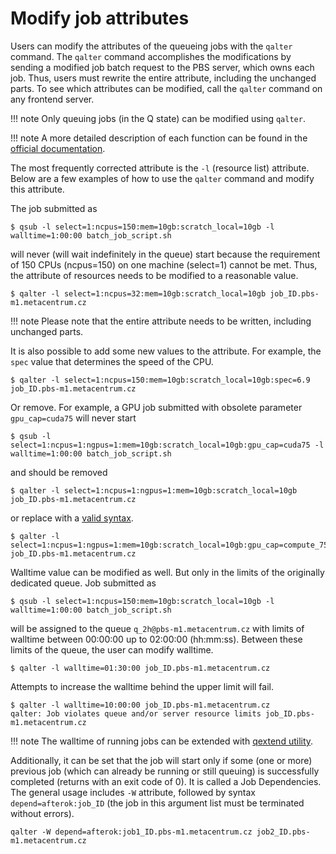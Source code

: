 # Modify job attributes

Users can modify the attributes of the queueing jobs with the `qalter` command. The `qalter` command accomplishes the modifications by sending a modified job batch request to the PBS server, which owns each job. Thus, users must rewrite the entire attribute, including the unchanged parts. To see which attributes can be modified, call the `qalter` command on any frontend server.

!!! note
    Only queuing jobs (in the Q state) can be modified using `qalter`. 

!!! note
    A more detailed description of each function can be found in the [official documentation](https://help.altair.com/2024.1.0/PBS%20Professional/PBSReferenceGuide2024.1.pdf#M5.9.31514.PBSHeading1.236.qalter).

The most frequently corrected attribute is the `-l` (resource list) attribute. Below are a few examples of how to use the `qalter` command and modify this attribute.

The job submitted as

    $ qsub -l select=1:ncpus=150:mem=10gb:scratch_local=10gb -l walltime=1:00:00 batch_job_script.sh

will never (will wait indefinitely in the queue) start because the requirement of 150 CPUs (ncpus=150) on one machine (select=1) cannot be met. Thus, the attribute of resources needs to be modified to a reasonable value.

    $ qalter -l select=1:ncpus=32:mem=10gb:scratch_local=10gb job_ID.pbs-m1.metacentrum.cz

!!! note
    Please note that the entire attribute needs to be written, including unchanged parts.

It is also possible to add some new values to the attribute. For example, the `spec` value that determines the speed of the CPU.

    $ qalter -l select=1:ncpus=150:mem=10gb:scratch_local=10gb:spec=6.9 job_ID.pbs-m1.metacentrum.cz

Or remove. For example, a GPU job submitted with obsolete parameter `gpu_cap=cuda75` will never start

	$ qsub -l select=1:ncpus=1:ngpus=1:mem=10gb:scratch_local=10gb:gpu_cap=cuda75 -l walltime=1:00:00 batch_job_script.sh

and should be removed

	$ qalter -l select=1:ncpus=1:ngpus=1:mem=10gb:scratch_local=10gb job_ID.pbs-m1.metacentrum.cz

or replace with a [valid syntax](https://docs.metacentrum.cz/computing/gpu-comput/gpu-job/#gpu_cap).

	$ qalter -l select=1:ncpus=1:ngpus=1:mem=10gb:scratch_local=10gb:gpu_cap=compute_75 job_ID.pbs-m1.metacentrum.cz

Walltime value can be modified as well. But only in the limits of the originally dedicated queue. Job submitted as

    $ qsub -l select=1:ncpus=150:mem=10gb:scratch_local=10gb -l walltime=1:00:00 batch_job_script.sh

will be assigned to the queue `q_2h@pbs-m1.metacentrum.cz` with limits of walltime between 00:00:00 up to 02:00:00 (hh:mm:ss). Between these limits of the queue, the user can modify walltime.

    $ qalter -l walltime=01:30:00 job_ID.pbs-m1.metacentrum.cz

Attempts to increase the walltime behind the upper limit will fail.

    $ qalter -l walltime=10:00:00 job_ID.pbs-m1.metacentrum.cz
    qalter: Job violates queue and/or server resource limits job_ID.pbs-m1.metacentrum.cz

!!! note
    The walltime of running jobs can be extended with [qextend utility](https://docs.metacentrum.cz/computing/jobs/extend-walltime/).

Additionally, it can be set that the job will start only if some (one or more) previous job (which can already be running or still queuing) is successfully completed (returns with an exit code of 0). It is called a Job Dependencies. The general usage includes `-W` attribute, followed by syntax `depend=afterok:job_ID` (the job in this argument list must be terminated without errors).

    qalter -W depend=afterok:job1_ID.pbs-m1.metacentrum.cz job2_ID.pbs-m1.metacentrum.cz
